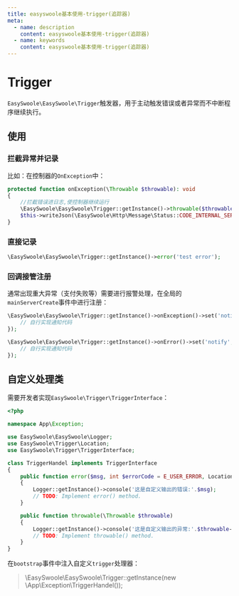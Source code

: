 ```yaml
---
title: easyswoole基本使用-trigger(追踪器)
meta:
  - name: description
    content: easyswoole基本使用-trigger(追踪器)
  - name: keywords
    content: easyswoole基本使用-trigger(追踪器)
---
```


# Trigger

`EasySwoole\EasySwoole\Trigger`触发器，用于主动触发错误或者异常而不中断程序继续执行。

## 使用

### 拦截异常并记录

比如：在控制器的`OnException`中：
```php
protected function onException(\Throwable $throwable): void
{
    //拦截错误进日志,使控制器继续运行
    \EasySwoole\EasySwoole\Trigger::getInstance()->throwable($throwable);
    $this->writeJson(\EasySwoole\Http\Message\Status::CODE_INTERNAL_SERVER_ERROR, null, $throwable->getMessage());
}
```

### 直接记录

```php
\EasySwoole\EasySwoole\Trigger::getInstance()->error('test error');
```

### 回调接管注册

通常出现重大异常（支付失败等）需要进行报警处理，在全局的`mainServerCreate`事件中进行注册：

```php
\EasySwoole\EasySwoole\Trigger::getInstance()->onException()->set('notify',function (\Throwable $throwable){
    // 自行实现通知代码
});

\EasySwoole\EasySwoole\Trigger::getInstance()->onError()->set('notify',function ($msg){
    // 自行实现通知代码
});
```

## 自定义处理类

需要开发者实现`EasySwoole\Trigger\TriggerInterface`：
```php
<?php

namespace App\Exception;

use EasySwoole\EasySwoole\Logger;
use EasySwoole\Trigger\Location;
use EasySwoole\Trigger\TriggerInterface;

class TriggerHandel implements TriggerInterface
{
    public function error($msg, int $errorCode = E_USER_ERROR, Location $location = null)
    {
        Logger::getInstance()->console('这是自定义输出的错误:'.$msg);
        // TODO: Implement error() method.
    }

    public function throwable(\Throwable $throwable)
    {
        Logger::getInstance()->console('这是自定义输出的异常:'.$throwable->getMessage());
        // TODO: Implement throwable() method.
    }
}
```

在`bootstrap`事件中注入自定义`trigger`处理器：
> \EasySwoole\EasySwoole\Trigger::getInstance(new \App\Exception\TriggerHandel());